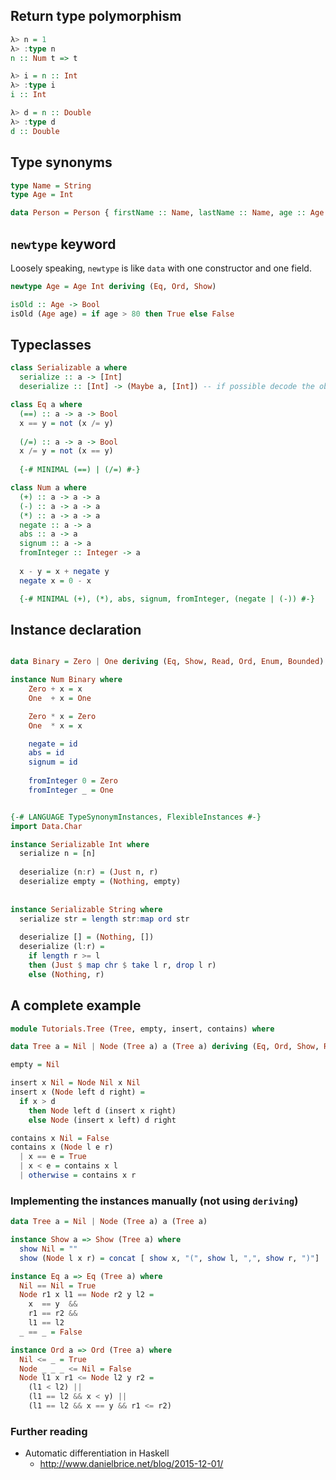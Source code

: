 
## Return type polymorphism

```haskell
λ> n = 1
λ> :type n
n :: Num t => t

λ> i = n :: Int
λ> :type i
i :: Int

λ> d = n :: Double
λ> :type d
d :: Double
```

## Type synonyms

```haskell
type Name = String
type Age = Int

data Person = Person { firstName :: Name, lastName :: Name, age :: Age }

```

## `newtype` keyword

Loosely speaking, `newtype` is like `data` with one constructor and one field.

```haskell
newtype Age = Age Int deriving (Eq, Ord, Show)

isOld :: Age -> Bool
isOld (Age age) = if age > 80 then True else False
```

## Typeclasses

```haskell
class Serializable a where
  serialize :: a -> [Int]
  deserialize :: [Int] -> (Maybe a, [Int]) -- if possible decode the object, return the remainder as well
```

```haskell
class Eq a where
  (==) :: a -> a -> Bool
  x == y = not (x /= y)
  
  (/=) :: a -> a -> Bool
  x /= y = not (x == y)
  
  {-# MINIMAL (==) | (/=) #-}
```

```haskell
class Num a where
  (+) :: a -> a -> a
  (-) :: a -> a -> a
  (*) :: a -> a -> a
  negate :: a -> a
  abs :: a -> a
  signum :: a -> a
  fromInteger :: Integer -> a
  
  x - y = x + negate y
  negate x = 0 - x

  {-# MINIMAL (+), (*), abs, signum, fromInteger, (negate | (-)) #-}
```

## Instance declaration

```haskell

data Binary = Zero | One deriving (Eq, Show, Read, Ord, Enum, Bounded)

instance Num Binary where
    Zero + x = x
    One  + x = One

    Zero * x = Zero
    One  * x = x

    negate = id
    abs = id
    signum = id
    
    fromInteger 0 = Zero
    fromInteger _ = One

```

```haskell

{-# LANGUAGE TypeSynonymInstances, FlexibleInstances #-}
import Data.Char

instance Serializable Int where
  serialize n = [n]
  
  deserialize (n:r) = (Just n, r)
  deserialize empty = (Nothing, empty)
  
  
instance Serializable String where
  serialize str = length str:map ord str
  
  deserialize [] = (Nothing, [])
  deserialize (l:r) =
    if length r >= l
    then (Just $ map chr $ take l r, drop l r)
    else (Nothing, r)

```

## A complete example

```haskell
module Tutorials.Tree (Tree, empty, insert, contains) where

data Tree a = Nil | Node (Tree a) a (Tree a) deriving (Eq, Ord, Show, Read)

empty = Nil

insert x Nil = Node Nil x Nil
insert x (Node left d right) =
  if x > d
    then Node left d (insert x right)
    else Node (insert x left) d right

contains x Nil = False
contains x (Node l e r)
  | x == e = True
  | x < e = contains x l
  | otherwise = contains x r

```

### Implementing the instances manually (not using `deriving`)
```haskell
data Tree a = Nil | Node (Tree a) a (Tree a)

instance Show a => Show (Tree a) where
  show Nil = ""
  show (Node l x r) = concat [ show x, "(", show l, ",", show r, ")"]

instance Eq a => Eq (Tree a) where
  Nil == Nil = True
  Node r1 x l1 == Node r2 y l2 =
    x  == y  &&
    r1 == r2 && 
    l1 == l2
  _ == _ = False

instance Ord a => Ord (Tree a) where
  Nil <= _ = True
  Node _ _ _ <= Nil = False
  Node l1 x r1 <= Node l2 y r2 =
    (l1 < l2) ||
    (l1 == l2 && x < y) ||
    (l1 == l2 && x == y && r1 <= r2)
```

### Further reading

* Automatic differentiation in Haskell
  * http://www.danielbrice.net/blog/2015-12-01/
